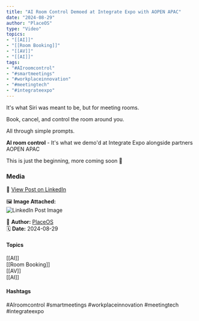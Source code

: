 ```yaml
---
title: "AI Room Control Demoed at Integrate Expo with AOPEN APAC"  
date: "2024-08-29"  
author: "PlaceOS"  
type: "Video"  
topics:  
- "[[AI]]"  
- "[[Room Booking]]"  
- "[[AV]]"  
- "[[AI]]"    
tags:  
- "#AIroomcontrol"  
- "#smartmeetings"  
- "#workplaceinnovation"  
- "#meetingtech"  
- "#integrateexpo" 
---
```

It's what Siri was meant to be, but for meeting rooms.

Book, cancel, and control the room around you.

All through simple prompts.

**AI room control** - It's what we demo'd at Integrate Expo alongside partners AOPEN APAC

This is just the beginning, more coming soon 👀

### Media

🔗 [View Post on LinkedIn](https://www.linkedin.com/feed/update/urn:li:activity:7234782636878053378)  
  
🖼 **Image Attached:**  
![LinkedIn Post Image](https://media.licdn.com/dms/image/v2/D4E05AQF7xodOXBvRUw/feedshare-thumbnail_720_1280/feedshare-thumbnail_720_1280/0/1724906534909?e=1742263200&v=beta&t=vpZQOP-UbkY5k9knsJWX90nwYaAl67ZinccTLeKEG_Q)  
  
👤 **Author:** [PlaceOS](https://www.linkedin.com/company/placeos/)  
🗓️ **Date:** 2024-08-29

#### Topics

[[AI]]  
[[Room Booking]]  
[[AV]]  
[[AI]]  

#### Hashtags

#AIroomcontrol #smartmeetings #workplaceinnovation #meetingtech #integrateexpo